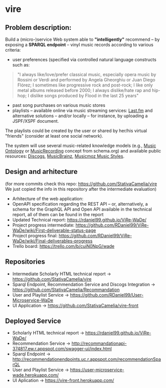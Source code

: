 # vire

## Problem description:

Build a (micro-)service Web system able to **"intelligently"** recommend – by exposing a **SPARQL endpoint** – vinyl music records according to various criteria: 

* user preferences (specified via controlled natural language constructs such as:
> "I always like/love/prefer classical music, especially opera music by Rossini or Verdi and performed by Angela Gheorghiu or Juan Diego Flórez; I sometimes like progressive rock and post-rock; I like only metal albums released before 2000; I always dislike/hate rap and hip-hop; I dislike songs produced by Flood in the last 25 years"
* past song purchases on various music stores 
* playlists – available online via music streaming services: [Last.fm](https://www.last.fm/api/webauth') and alternative solutions – and/or locally – for instance, by uploading a JSPF/XSPF document. 

The playlists could be created by the user or shared by her/his virtual "friends" (consider at least one social network). 

The system will use several music-related knowledge models (e.g., [Music Ontology](http://musicontology.com/) or [MusicRecording](https://schema.org/MusicRecording) concept from schema.org) and available public resources: [Discogs](https://www.discogs.com/developers/), [MusicBrainz](https://musicbrainz.org/doc/MusicBrainz_API), [Musicmoz Music Styles](https://vocabularyserver.com/music/).

## Design and arhitecture 
(for more commits check this repo: https://github.com/StativaCamelia/vire We just copied the info in this repository after the intermediate evaluation)
* Arhitecture of the web application:
* OpenAPI specification regarding the REST API – or, alternatively, a schema for the GraphQL API and Open API available in the technical report, all of them can be found in the report
* Updated Technical report: https://rdaniel99.github.io/ViRe-WaDe/
* Project progress intermediate: https://github.com/RDaniel99/ViRe-WaDe/wiki/First-deliverable-status-page 
* Project progress final: https://github.com/RDaniel99/ViRe-WaDe/wiki/Final-deliverables-progress
* Trello board: https://trello.com/b/cuiN0NpG/wade

## Repositories

* Intermediate Scholarly HTML technical report -> https://github.com/StativaCamelia/vire 
* Sparql Endpoint, Recommendation Service and Discogs Integration -> https://github.com/StativaCamelia/Recommandation
* User and Playlist Service -> https://github.com/RDaniel99/User-Microservice-WaDe
* UI Application -> https://github.com/StativaCamelia/vire-front

## Deployed Service
* Scholarly HTML technical report -> https://rdaniel99.github.io/ViRe-WaDe/
* Recommendation Service -> http://recommandationapi-374817.ew.r.appspot.com/swagger-ui/index.html
* Sparql Endpoint -> http://recommendationendpoints.uc.r.appspot.com/recommendationSparQL
* User and Playlist Service -> https://user-microservice-wade.herokuapp.com/
* UI Aplication -> https://vire-front.herokuapp.com/


